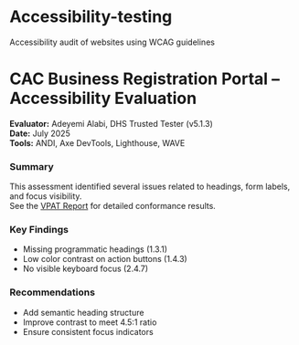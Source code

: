 # Accessibility-testing
Accessibility audit of websites using WCAG guidelines
# CAC Business Registration Portal – Accessibility Evaluation
**Evaluator:** Adeyemi Alabi, DHS Trusted Tester (v5.1.3)  
**Date:** July 2025  
**Tools:** ANDI, Axe DevTools, Lighthouse, WAVE 

### Summary
This assessment identified several issues related to headings, form labels, and focus visibility.  
See the [VPAT Report](https://docs.google.com/document/d/1Jz1afcNoflE_lcEmvsbjF1gw9wJWj9y9vGCp1-VojO4/edit?usp=sharing) for detailed conformance results.

### Key Findings
- Missing programmatic headings (1.3.1)
- Low color contrast on action buttons (1.4.3)
- No visible keyboard focus (2.4.7)

### Recommendations
- Add semantic heading structure
- Improve contrast to meet 4.5:1 ratio
- Ensure consistent focus indicators
